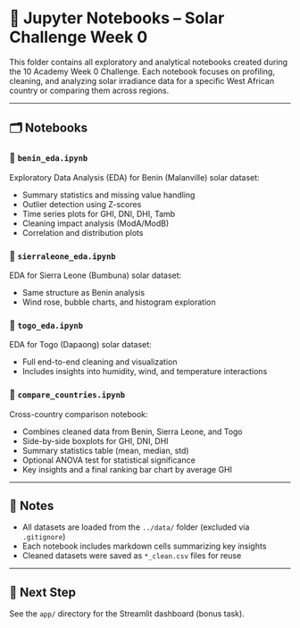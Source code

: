 # 📓 Jupyter Notebooks – Solar Challenge Week 0

This folder contains all exploratory and analytical notebooks created during the 10 Academy Week 0 Challenge. Each notebook focuses on profiling, cleaning, and analyzing solar irradiance data for a specific West African country or comparing them across regions.

---

## 🗂️ Notebooks

### 📍 `benin_eda.ipynb`
Exploratory Data Analysis (EDA) for Benin (Malanville) solar dataset:
- Summary statistics and missing value handling
- Outlier detection using Z-scores
- Time series plots for GHI, DNI, DHI, Tamb
- Cleaning impact analysis (ModA/ModB)
- Correlation and distribution plots

### 📍 `sierraleone_eda.ipynb`
EDA for Sierra Leone (Bumbuna) solar dataset:
- Same structure as Benin analysis
- Wind rose, bubble charts, and histogram exploration

### 📍 `togo_eda.ipynb`
EDA for Togo (Dapaong) solar dataset:
- Full end-to-end cleaning and visualization
- Includes insights into humidity, wind, and temperature interactions

### 📍 `compare_countries.ipynb`
Cross-country comparison notebook:
- Combines cleaned data from Benin, Sierra Leone, and Togo
- Side-by-side boxplots for GHI, DNI, DHI
- Summary statistics table (mean, median, std)
- Optional ANOVA test for statistical significance
- Key insights and a final ranking bar chart by average GHI

---

## 📌 Notes

- All datasets are loaded from the `../data/` folder (excluded via `.gitignore`)
- Each notebook includes markdown cells summarizing key insights
- Cleaned datasets were saved as `*_clean.csv` files for reuse

---

## 🚀 Next Step

See the `app/` directory for the Streamlit dashboard (bonus task).

